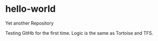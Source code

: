 # hello-world
Yet another Repository

Testing GitHb for the first time. Logic is the same as Tortoise and TFS.
